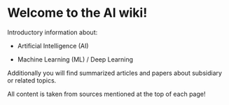 # Welcome to the AI wiki! #

Introductory information about:

- Artificial Intelligence (AI)

- Machine Learning (ML) / Deep Learning

Additionally you will find summarized articles and papers about subsidiary or related topics.

All content is taken from sources mentioned at the top of each page!
